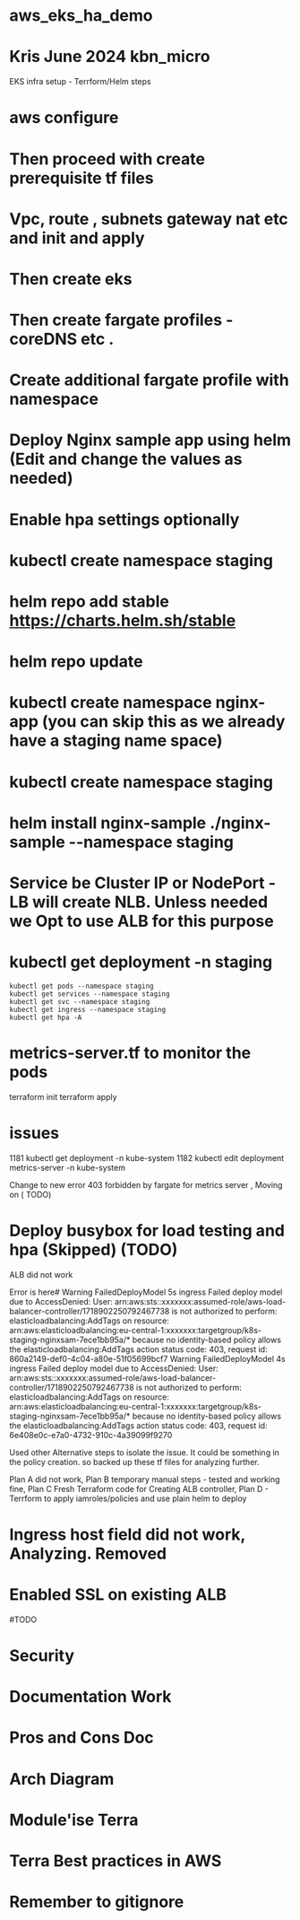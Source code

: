 # aws_eks_ha_demo 
# Kris June 2024 kbn_micro

EKS infra setup - Terrform/Helm steps

# aws configure 
# Then proceed with create prerequisite tf files
# Vpc, route , subnets gateway nat etc and init and apply
# Then create eks
# Then create fargate profiles - coreDNS etc . 
# Create additional fargate profile with namespace
# Deploy Nginx sample app using helm (Edit and change the values as needed)
# 	Enable hpa settings optionally
# kubectl create namespace staging
# helm repo add stable https://charts.helm.sh/stable
# helm repo update

# kubectl create namespace nginx-app (you can skip this as we already have a staging name space)

# kubectl create namespace staging

# helm install nginx-sample ./nginx-sample --namespace staging

# Service be Cluster IP or NodePort - LB will create NLB. Unless needed we Opt to use ALB for this purpose
# kubectl get deployment -n staging

  	kubectl get pods --namespace staging
 	kubectl get services --namespace staging
 	kubectl get svc --namespace staging
	kubectl get ingress --namespace staging
	kubectl get hpa -A


# metrics-server.tf to monitor the pods

 terraform init
 terraform apply

# issues
1181  kubectl get deployment -n kube-system
 1182  kubectl edit deployment metrics-server -n kube-system

Change to new error 403 forbidden by fargate for metrics server , Moving on ( TODO)

# Deploy busybox for load testing and hpa (Skipped) (TODO)

ALB did not work 

Error is here#
  Warning  FailedDeployModel  5s    ingress  Failed deploy model due to AccessDenied: User: arn:aws:sts::xxxxxxx:assumed-role/aws-load-balancer-controller/1718902250792467738 is not authorized to perform: elasticloadbalancing:AddTags on resource: arn:aws:elasticloadbalancing:eu-central-1:xxxxxxx:targetgroup/k8s-staging-nginxsam-7ece1bb95a/* because no identity-based policy allows the elasticloadbalancing:AddTags action
           status code: 403, request id: 860a2149-def0-4c04-a80e-51f05699bcf7
  Warning  FailedDeployModel  4s  ingress  Failed deploy model due to AccessDenied: User: arn:aws:sts::xxxxxxx:assumed-role/aws-load-balancer-controller/1718902250792467738 is not authorized to perform: elasticloadbalancing:AddTags on resource: arn:aws:elasticloadbalancing:eu-central-1:xxxxxxx:targetgroup/k8s-staging-nginxsam-7ece1bb95a/* because no identity-based policy allows the elasticloadbalancing:AddTags action
           status code: 403, request id: 6e408e0c-e7a0-4732-910c-4a39099f9270

Used other Alternative steps to isolate the issue. It could be something in the policy creation. so backed up these tf files for analyzing further. 

Plan A did not work, Plan B temporary manual steps - tested and working fine, Plan C Fresh Terraform code for Creating ALB controller, Plan D - Terrform to apply iamroles/policies and use plain helm to deploy 

# Ingress host field did not work, Analyzing. Removed 

# Enabled SSL on existing ALB

#TODO
# Security 
# Documentation Work
# Pros and Cons Doc
# Arch Diagram
# Module'ise Terra 
# Terra Best practices in AWS
# Remember to gitignore
